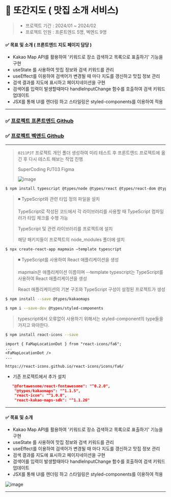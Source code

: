 # 🍴 또간지도 ( 맛집 소개 서비스) 

> * 프로젝트 기간 : 2024/01 ~ 2024/02
> * 프로젝트 인원 : 프론트엔드 5명, 벡엔드 9명 

#### ✅ 목표 및 소개 ( 프론트엔드 지도 페이지 담당 ) 

* Kakao Map API를 활용하여 '키워드로 장소 검색하고 목록으로 표출하기' 기능을 구현
* useState 를 사용하여 맛집 정보와 검색 키워드를 관리
* useEffect를 이용하여 검색어가 변경될 때 마다 지도를 갱신하고 맛집 정보 관리
* 검색 결과를 지도에 표시하고 페이지네이션을 구현
* 검색어를 입력이 발생할때마다 handleInputChange 함수를 호출하여 검색 키워드 업데이트
* JSX를 통해 UI를 렌더링 하고 스타일링은 styled-components를 이용하여 적용  
---

### ✅ [프로젝트 프론트엔드 Github](https://github.com/SupercodingProject-3th/FRONT-END) 
### ✅ [프로젝트 벡앤드 Github](https://github.com/supercoding-3st-project/food-place-BE)

---

> `0211PJT` 프로젝트 개인 폴더 생성하여 미리 테스트 후 프론트엔드 프로젝트에 옮긴 후 다시 테스트 해보는 작업 진행
>
> SuperCoding PJT03 Figma
>
> ![image](https://github.com/oiosu/React-map/assets/99783474/8f62a943-1496-4eb4-8fc2-c4102e90196b)


```bash
$ npm install typescript @types/node @types/react @types/react-dom @types/jest
```
> ◾ TypeScript와 관련 타입 정의 파일을 설치
>
> TypeScript로 작성된 코드에서 각 라이브러리를 사용할 때 TypeScript 컴파일러가 타입 체크를 수행 가능
> 
> TypeScript 및 관련 라이브러리를 프로젝트에 설치
> 
> 해당 패키지들이 프로젝트의 node_modules 폴더에 설치

```bash
$ npx create-react-app mapmain —template typescript
```
> ◾ TypeScript를 사용하여 React 애플리케이션을 생성
>
> mapmain은 애플리케이션 이름이며 --template typescript는 TypeScript를 사용하여 React 애플리케이션을 생성
>
> React 애플리케이션의 기본 구조와 TypeScript 구성이 설정된 프로젝트가 생성
>   

```bash
$ npm install --save @types/kakaomaps
```

```bash
$ npm i --save-dev @types/styled-components
```

> typescript에서 오류없이 사용하기 위해서는 styled-component의 type들을 가지고 와야한다.

```bash
$ npm install react-icons --save
```

```react
import { FaMapLocationDot } from "react-icons/fa6";
...
<FaMapLocationDot />
...
```
`https://react-icons.github.io/react-icons/icons/fa6/`

* 기존 프로젝트에서 추가 설치
```json
   "@fortawesome/react-fontawesome": "^0.2.0",
    "@types/kakaomaps": "^1.1.5",
    "react-icon": "^1.0.0",
    "react-kakao-maps-sdk": "^1.1.26"
```

---


#### ✅ 목표 및 소개 

* Kakao Map API를 활용하여 '키워드로 장소 검색하고 목록으로 표출하기' 기능을 구현
* useState 를 사용하여 맛집 정보와 검색 키워드를 관리
* useEffect를 이용하여 검색어가 변경될 때 마다 지도를 갱신하고 맛집 정보 관리
* 검색 결과를 지도에 표시하고 페이지네이션을 구현
* 검색어를 입력이 발생할때마다 handleInputChange 함수를 호출하여 검색 키워드 업데이트
* JSX를 통해 UI를 렌더링 하고 스타일링은 styled-components를 이용하여 적용  

![image](https://github.com/oiosu/React-map/assets/99783474/99b5f019-2758-47ab-a9d0-eecca17f4ef8)



---






